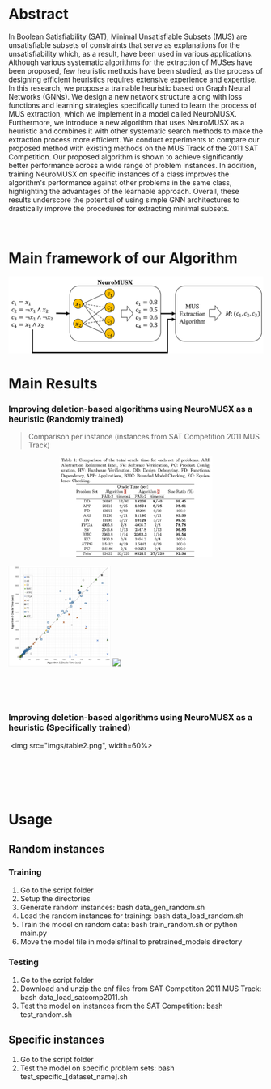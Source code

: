 # Abstract
In Boolean Satisfiability (SAT), Minimal Unsatisfiable Subsets (MUS) are unsatisfiable subsets of constraints that serve as explanations for the unsatisfiability which, as a result, have been used in various applications. Although various systematic algorithms for the extraction of MUSes have been proposed, few heuristic methods have been studied, as the process of designing efficient heuristics requires extensive experience and expertise. In this research, we propose a trainable heuristic based on Graph Neural Networks (GNNs). We design a new network structure along with loss functions and learning strategies specifically tuned to learn the process of MUS extraction, which we implement in a model called NeuroMUSX. Furthermore, we introduce a new algorithm that uses NeuroMUSX as a heuristic and combines it with other systematic search methods to make the extraction process more efficient. We conduct experiments to compare our proposed method with existing methods on the MUS Track of the 2011 SAT Competition. Our proposed algorithm is shown to achieve significantly better performance across a wide range of problem instances. In addition, training NeuroMUSX on specific instances of a class improves the algorithm's performance against other problems in the same class, highlighting the advantages of the learnable approach. Overall, these results underscore the potential of using simple GNN architectures to drastically improve the procedures for extracting minimal subsets.
​
<br><br><br>

# Main framework of our Algorithm
<img src = "imgs/proposal.png">
​

# Main Results
### Improving deletion-based algorithms using NeuroMUSX as a heuristic (Randomly trained)
> Comparison per instance (instances from SAT Competition 2011 MUS Track)
​

<p align="center">
  <img src="imgs/table1.png", width=60%>
</p>


<p float="left">
  <img src="imgs/musx_comparison.png" width="40%">
  <img src="imgs/musx_size_comparison.png" width="40%">
</p>
​
<br> <br>
​

### Improving deletion-based algorithms using NeuroMUSX as a heuristic (Specifically trained)
​
<img src="imgs/table2.png", width=60%>
​

<br> <br>  <br>
​

# Usage
## Random instances
### Training
1. Go to the script folder
1. Setup the directories
1. Generate random instances: bash data_gen_random.sh
1. Load the random instances for training: bash data_load_random.sh
1. Train the model on random data: bash train_random.sh or python main.py
1. Move the model file in models/final to pretrained_models directory

### Testing
1. Go to the script folder
1. Download and unzip the cnf files from SAT Competiton 2011 MUS Track: bash data_load_satcomp2011.sh
1. Test the model on instances from the SAT Competition: bash test_random.sh

## Specific instances
1. Go to the script folder
1. Test the model on specific problem sets: bash test_specific_[dataset_name].sh